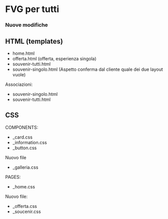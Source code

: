 # FVG per tutti

### Nuove modifiche

## HTML (templates)
- home.html
- offerta.html (offerta, esperienza singola)  
- souvenir-tutti.html
- souvenir-singolo.html  (Aspetto conferma dal cliente quale dei due layout vuole)

Associazioni:
- souvenir-singolo.html 
- souvenir-tutti.html 

## CSS
COMPONENTS:
- _card.css
- _information.css
- _button.css

Nuovo file
- _galleria.css

PAGES:
- _home.css

Nuovo file:
- _offerta.css
- _soucenir.css